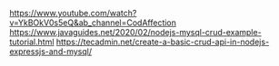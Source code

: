 https://www.youtube.com/watch?v=YkBOkV0s5eQ&ab_channel=CodAffection
https://www.javaguides.net/2020/02/nodejs-mysql-crud-example-tutorial.html
https://tecadmin.net/create-a-basic-crud-api-in-nodejs-expressjs-and-mysql/